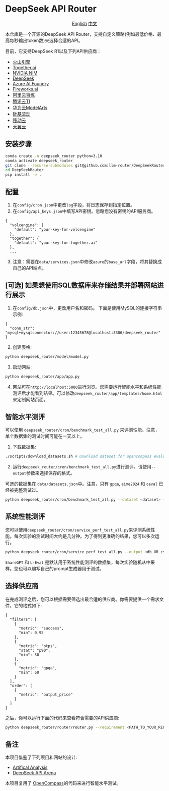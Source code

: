 # DeepSeek API Router

<p align="center">
   <a href="https://github.com/llm-router/DeepSeekRouter/blob/main/README.md">English</a> <a href="https://github.com/llm-router/DeepSeekRouter/blob/main/README-zh.md">中文</a>
</p>

本仓库是一个开源的DeepSeek API Router，支持自定义策略(例如最低价格、最高每秒输出token数)来选择合适的API。

目前，它支持DeepSeek R1以及下列API供应商：
- [火山引擎](https://www.volcengine.com/)
- [Together.ai](https://www.together.ai/)
- [NVIDIA NIM](https://www.nvidia.com/en-us/ai/)
- [DeepSeek](https://www.deepseek.com/)
- [Azure AI Foundry](https://ai.azure.com/)
- [Fireworks.ai](https://fireworks.ai/)
- [阿里云百炼](https://www.aliyun.com/product/bailian)
- [腾讯云TI](https://cloud.tencent.com/product/ti)
- [华为云ModelArts](https://www.huaweicloud.com/product/modelarts/studio.html)
- [硅基流动](https://siliconflow.cn/)
- [移动云](https://ecloud.10086.cn/portal)
- [天翼云](https://www.ctyun.cn/act/xirang/deepseek)

## 安装步骤

```bash
conda create -n deepseek_router python=3.10
conda activate deepseek_router
git clone --recurse-submodules git@github.com:llm-router/DeepSeekRouter.git
cd DeepSeekRouter
pip install -e .
```

## 配置

1. 在`config/cron.json`中更改`log`字段，将日志保存到指定位置。
2. 在`config/api_keys.json`中填写API密钥。忽略您没有密钥的API服务商。
```
{
  "volcengine": {
    "default": "your-key-for-volcengine"
  },
  "together": {
    "default": "your-key-for-together.ai"
  },
  ...
```
3. 注意：需要在`data/services.json`中修改`azure`的`base_url`字段，将其替换成自己的API端点。

## [可选] 如果想使用SQL数据库来存储结果并部署网站进行展示

1. 在`config/db.json`中，更改用户名和密码。 下面是使用MySQL的连接字符串示例:
```
{
  "conn_str": "mysql+mysqlconnector://user:12345678@localhost:3306/deepseek_router"
}
```

2. 创建表格:
```bash
python deepseek_router/model/model.py
```

3. 启动网站:
```bash
python deepseek_router/app/app.py
```

4. 网站可在`http://localhost:5000`进行浏览。您需要运行智能水平和系统性能测评后才能看到结果。可以修改`deepseek_router/app/templates/home.html`来定制网站页面。

## 智能水平测评

可以使用 `deepseek_router/cron/benchmark_test_all.py` 来评测性能。注意，单个数据集的测试时间可能在一天以上。

1. 下载数据集:
```bash
./scripts/download_datasets.sh # Download dataset for opencompass evaluate
```

2. 运行`deepseek_router/cron/benchmark_test_all.py`进行测评。请使用`--output`参数来选择保存的格式。

可选的数据集在 `data/datasets.json`中。注意，只有 `gpqa`, `aime2024` 和 `ceval` 已经被完整测试过。

```bash
python deepseek_router/cron/benchmark_test_all.py --dataset <dataset> --output <db OR csv OR both> # run dataset for all providers
```

## 系统性能测评

您可以使用`deepseek_router/cron/service_perf_test_all.py`来评测系统性能。每次实验的测试时间大约是几分钟。为了得到更准确的结果，您可以多次运行。

```bash
python deepseek_router/cron/service_perf_test_all.py --output <db OR csv OR both>
```

`ShareGPT` 和 `L-Eval` 是默认用于系统性能测评的数据集，每次实验随机从中采样。您也可以编写自己的prompt生成器用于测试。

## 选择供应商

在完成测评之后，您可以根据需要筛选出最合适的供应商。你需要提供一个需求文件，它的格式如下:
```
{
  "filters": [
    {
      "metric": "success",
      "min": 0.95
    },
    {
      "metric": "otps",
      "stat": "p90",
      "min": 30
    },
    {
      "metric": "gpqa",
      "min": 60
    }
  ],
  "order": [
    {
      "metric": "output_price"
    }
  ]
}
```

之后，你可以运行下面的代码来查看符合需要的API供应商:
```Bash
python deepseek_router/router/router.py --requirement <PATH_TO_YOUR_REQUIREMENT_FILE>
```

## 备注
本项目借鉴了下列项目和网站的设计:
- [Artifical Analysis](https://artificialanalysis.ai/)
- [DeepSeek API Arena](https://deepseek.ai-infra.fun/)

本项目复用了 [OpenCompass](https://github.com/open-compass/opencompass)的代码来进行智能水平测试。
